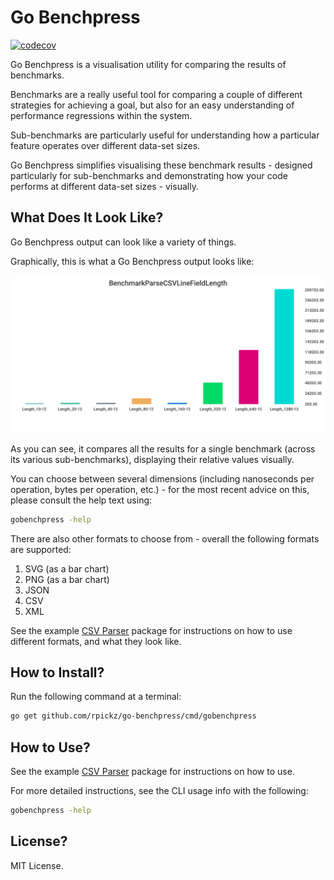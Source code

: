 # Go Benchpress
[![codecov](https://codecov.io/gh/rpickz/go-benchpress/branch/main/graph/badge.svg?token=D3097TFF89)](https://codecov.io/gh/rpickz/go-benchpress)

Go Benchpress is a visualisation utility for comparing the results of benchmarks.

Benchmarks are a really useful tool for comparing a couple of different strategies for achieving a goal, but also for 
an easy understanding of performance regressions within the system.

Sub-benchmarks are particularly useful for understanding how a particular feature operates over different data-set sizes.

Go Benchpress simplifies visualising these benchmark results - designed particularly for sub-benchmarks and demonstrating
how your code performs at different data-set sizes - visually.

## What Does It Look Like?

Go Benchpress output can look like a variety of things.

Graphically, this is what a Go Benchpress output looks like:

![Example Output](examples/csvparser/example_output.svg "Example Output")

As you can see, it compares all the results for a single benchmark (across its various sub-benchmarks), displaying
their relative values visually.

You can choose between several dimensions (including nanoseconds per operation, bytes per operation, etc.) - for
the most recent advice on this, please consult the help text using:
```bash
gobenchpress -help
```

There are also other formats to choose from - overall the following formats are supported:
1. SVG (as a bar chart)
2. PNG (as a bar chart)
3. JSON
4. CSV
5. XML

See the example [CSV Parser](./examples/csvparser) package for instructions on how to use different formats, and what
they look like.

## How to Install?

Run the following command at a terminal:
```bash
go get github.com/rpickz/go-benchpress/cmd/gobenchpress
```

## How to Use?

See the example [CSV Parser](./examples/csvparser) package for instructions on how to use.

For more detailed instructions, see the CLI usage info with the following:
```bash
gobenchpress -help
```

## License?

MIT License.
